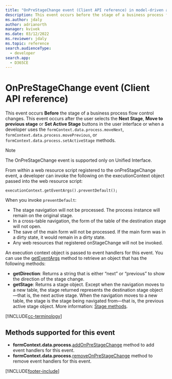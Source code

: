 ```yaml
---
title: "OnPreStageChange event (Client API reference) in model-driven apps in Power Apps| MicrosoftDocs"
description: This event occurs before the stage of a business process flow control changes.
ms.author: jdaly
author: adrianorth
manager: kvivek
ms.date: 03/12/2022
ms.reviewer: jdaly
ms.topic: reference
search.audienceType: 
  - developer
search.app: 
  - D365CE
---
```

# OnPreStageChange event (Client API reference)

This event occurs **Before** the stage of a business process flow control changes. This event occurs after the user selects the **Next Stage**, **Move to previous stage** or **Set Active Stage** buttons in the user interface or when a developer uses the `formContext.data.process.moveNext`, `formContext.data.process.movePrevious`, or `formContext.data.process.setActiveStage` methods.

> [!NOTE]
> The OnPreStageChange event is supported only on Unified Interface.

From within a web resource script registered to the onPreStageChange event, a developer can invoke the following on the executionContext object passed into the web resource script: 

`executionContext.getEventArgs().preventDefault();` 

When you invoke `preventDefault`:

- The stage navigation will not be processed. The process instance will remain on the original stage.
- In a cross-table navigation, the form of the table of the destination stage will not open.
- The save of the main form will not be processed. If the main form was in a dirty state, it would remain in a dirty state.
- Any web resources that registered onStageChange will not be invoked.


An execution context object is passed to event handlers for this event. You can use the [getEventArgs](../executioncontext/getEventArgs.md) method to retrieve an object that has the following methods:

- **getDirection**: Returns a string that is either “next” or “previous” to show the direction of the stage change.
- **getStage**: Returns a stage object. Except when the navigation moves to a new table, the stage returned represents the destination stage object—that is, the next active stage. When the navigation moves to a new table, the stage is the stage being navigated from—that is, the previous active stage object. More information: [Stage methods](../formContext-data-process.md#stage-methods).

[!INCLUDE[cc-terminology](../../../../data-platform/includes/cc-terminology.md)]

## Methods supported for this event

- **formContext.data.process**.[addOnPreStageChange](../formcontext-data-process/eventhandlers/addOnPreStageChange.md) method to add event handlers for this event.
- **formContext.data.process**.[removeOnPreStageChange](../formcontext-data-process/eventhandlers/removeOnPreStageChange.md) method to remove event handlers for this event. 





[!INCLUDE[footer-include](../../../../../includes/footer-banner.md)]
